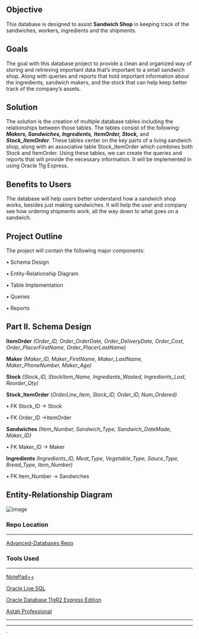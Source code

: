 ## Objective 
This database is designed to assist **Sandwich Shop** in keeping track of the sandwiches, 
workers, ingredients and the shipments.

## Goals 
The goal with this database project to provide a clean and organized way of storing and
retrieving important data that’s important to a small sandwich shop. Along with queries and 
reports that hold important information about the ingredients, sandwich makers, and the 
stock that can help keep better track of the company’s assets.   

## Solution 
The solution is the creation of multiple database tables including the relationships between 
those tables.  The tables consist of the following: ***Makers, Sandwiches, Ingredients,***
***ItemOrder, Stock,*** and ***Stock_ItemOrder***.  These tables center on the key parts of a living 
sandwich shop, along with an associative table Stock_ItemOrder which combines both Stock 
and ItemOrder.  Using these tables, we can create the queries and reports that will provide 
the necessary information.  It will be implemented in using Oracle 11g Express. 

## Benefits to Users 
The database will help users better understand how a sandwich shop works, besides just making sandwiches. It will help the user and company see how ordering shipments work, all the way down to what goes on a sandwich.

## Project Outline 
The project will contain the following major components: 

•	Schema Design 

•	Entity-Relationship Diagram 

•	Table Implementation 

•	Queries 

•	Reports 	 

## Part II.  Schema Design 
 
**ItemOrder** _*(Order_ID, Order_OrderDate, Order_DeliveryDate, Order_Cost, Order_PlacerFirstName, Order_PlacerLastName)*_
 
**Maker** _*(Maker_ID, Maker_FirstName, Maker_LastName, Maker_PhoneNumber, Maker_Age)*_

**Stock** _*(Stock_ID, StockItem_Name, Ingredients_Wasted, Ingredients_Lost, Reorder_Qty)*_  
 
**Stock_ItemOrder** (_*OrderLine_Item, Stock_ID, Order_ID, Num_Ordered)*_
	
•	FK Stock_ID -> Stock

•	FK Order_ID ->ItemOrder

**Sandwiches** _*(Item_Number, Sandwich_Type, Sandwich_DateMade, Maker_ID)*_
		
•	FK Maker_ID -> Maker 
 
 
**Ingredients** _*(Ingredients_ID, Meat_Type, Vegetable_Type, Sauce_Type, Bread_Type, Item_Number)*_ 
 	 
•	FK Item_Number -> Sandwiches 
             
 
  
## Entity-Relationship Diagram 

![image](https://user-images.githubusercontent.com/45640527/75711469-5f432900-5cbe-11ea-8e77-abf8c4eb07d9.png)


### Repo Location
- - -
[Advanced-Databases Repo](https://github.com/Ragedancer/Advanced-Databases)


### Tools Used
- - -
[NotePad++](https://notepad-plus-plus.org/)

[Oracle Live SQL](https://livesql.oracle.com/)

[Oracle Database 11gR2 Express Edition](https://www.oracle.com/database/technologies/xe-prior-releases.html)

[Astah Professional](http://astah.net/editions/professional)
- - -









- - -

`
